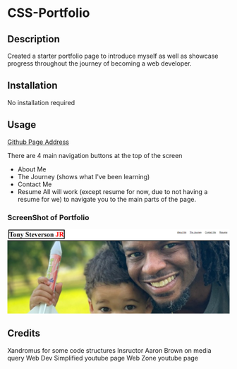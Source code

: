 # CSS-Portfolio

## Description
Created a starter portfolio page to introduce myself as well as showcase progress throughout the journey of becoming a web developer. 

## Installation
No installation required

## Usage

[Github Page Address](https://tonyworldchanger.github.io/CSS-Portfolio/)

 There are 4 main navigation buttons at the top of the screen
 - About Me
 - The Journey (shows what I've been learning)
 - Contact Me
 - Resume
        All will work (except resume for now, due to not having a resume for we) to navigate you to the main parts of the page.

 ### ScreenShot of Portfolio
![screen shot of module 1 challenge 1](assets\Images\portfolio-screen-shot.PNG)


## Credits
Xandromus for some code structures
Insructor Aaron Brown on media query
Web Dev Simplified youtube page
Web Zone youtube page